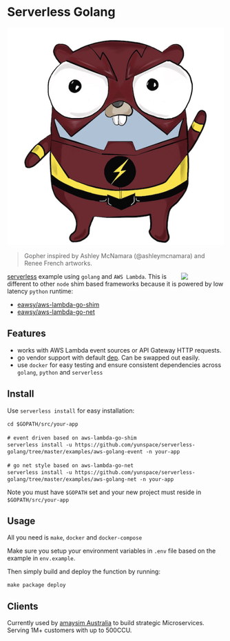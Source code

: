 # Serverless Golang

![alt text](./gopher.jpg "Serverless Golang Gopher")
> Gopher inspired by Ashley McNamara (@ashleymcnamara) and Renee French artworks.

[<img
src="https://rawgit.com/justserverless/awesome-serverless/master/logo_serverless.png"
align="right" width="100">](http://serverless.com)

[serverless](https://serverless.com/) example using `golang` and `AWS Lambda`. This is different to other `node` shim based frameworks
because it is powered by low latency `python` runtime:

- [eawsy/aws-lambda-go-shim](https://github.com/eawsy/aws-lambda-go-shim)
- [eawsy/aws-lambda-go-net](https://github.com/eawsy/aws-lambda-go-net)


## Features

- works with AWS Lambda event sources or API Gateway HTTP requests.
- go vendor support with default [dep](https://github.com/golang/dep). Can be swapped out easily.
- use `docker` for easy testing and ensure consistent dependencies across `golang`, `python` and `serverless`

## Install

Use `serverless install` for easy installation:

	cd $GOPATH/src/your-app

	# event driven based on aws-lambda-go-shim
    serverless install -u https://github.com/yunspace/serverless-golang/tree/master/examples/aws-golang-event -n your-app

	# go net style based on aws-lambda-go-net
    serverless install -u https://github.com/yunspace/serverless-golang/tree/master/examples/aws-golang-net -n your-app

Note you must have `$GOPATH` set and your new project must reside in `$GOPATH/src/your-app`

## Usage

All you need is `make`, `docker` and `docker-compose`

Make sure you setup your environment variables in `.env` file based on the example in `env.example`.

Then simply build and deploy the function by running:

	make package deploy

## Clients

Currently used by [amaysim Australia](https://www.amaysim.com.au/) to build
strategic Microservices. Serving 1M+ customers with up to 500CCU.
